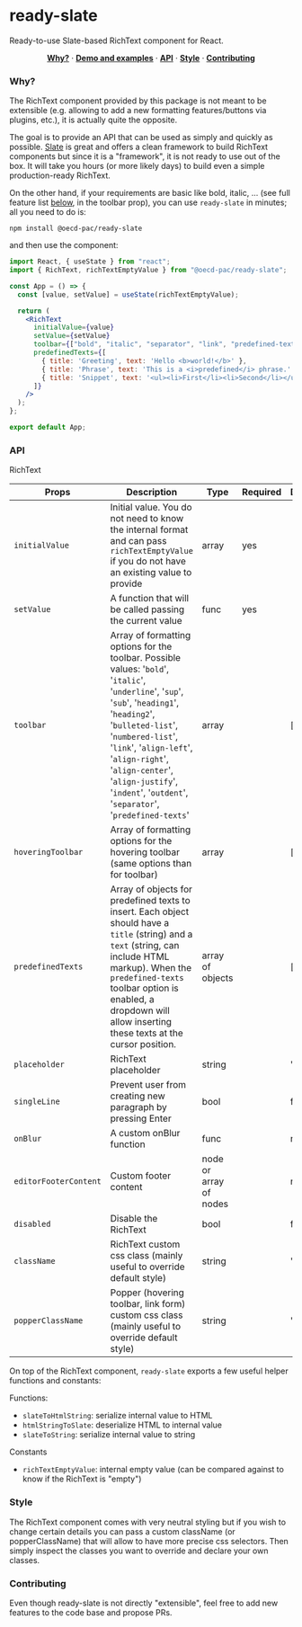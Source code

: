 # ready-slate

Ready-to-use Slate-based RichText component for React.

<p align="center">
  <a href="#why"><strong>Why?</strong></a> ·
  <a href="https://oecd.github.io/ready-slate/" target="_blank"><strong>Demo and examples</strong></a> ·
  <a href="#api"><strong>API</strong></a> ·
  <a href="#Style"><strong>Style</strong></a> ·
  <a href="#contributing"><strong>Contributing</strong></a>
</p>

### Why?

The RichText component provided by this package is not meant to be extensible (e.g. allowing to add a new formatting features/buttons via plugins, etc.), it is actually quite the opposite.

The goal is to provide an API that can be used as simply and quickly as possible.
[Slate](https://github.com/ianstormtaylor/slate#readme) is great and offers a clean framework to build RichText components but since it is a "framework", it is not ready to use out of the box.
It will take you hours (or more likely days) to build even a simple production-ready RichText.

On the other hand, if your requirements are basic like bold, italic, ... (see full feature list [below](#api), in the toolbar prop), you can use `ready-slate` in minutes; all you need to do is:

`npm install @oecd-pac/ready-slate`

and then use the component:

```jsx
import React, { useState } from "react";
import { RichText, richTextEmptyValue } from "@oecd-pac/ready-slate";

const App = () => {
  const [value, setValue] = useState(richTextEmptyValue);

  return (
    <RichText
      initialValue={value}
      setValue={setValue}
      toolbar={["bold", "italic", "separator", "link", "predefined-texts"]}
      predefinedTexts={[
        { title: 'Greeting', text: 'Hello <b>world!</b>' },
        { title: 'Phrase', text: 'This is a <i>predefined</i> phrase.' },
        { title: 'Snippet', text: '<ul><li>First</li><li>Second</li></ul>' },
      ]}
    />
  );
};

export default App;
```

### API

RichText

| **Props**             | **Description**                                                                                                                                                                                                                                                                                                | **Type**               | **Required** | **Default** |
| --------------------- | -------------------------------------------------------------------------------------------------------------------------------------------------------------------------------------------------------------------------------------------------------------------------------------------------------------- | ---------------------- | ------------ | ----------- |
| `initialValue`        | Initial value. You do not need to know the internal format and can pass `richTextEmptyValue` if you do not have an existing value to provide                                                                                                                                                                   | array                  | yes          |             |
| `setValue`            | A function that will be called passing the current value                                                                                                                                                                                                                                                       | func                   | yes          |             |
| `toolbar`             | Array of formatting options for the toolbar. Possible values: '`bold`', '`italic`', '`underline`', '`sup`', '`sub`', '`heading1`', '`heading2`', '`bulleted-list`', '`numbered-list`', '`link`', '`align-left`', '`align-right`', '`align-center`', '`align-justify`', '`indent`', '`outdent`', '`separator`', '`predefined-texts`' | array                  |              | []          |
| `hoveringToolbar`     | Array of formatting options for the hovering toolbar (same options than for toolbar)                                                                                                                                                                                                                           | array                  |              | []          |
| `predefinedTexts`     | Array of objects for predefined texts to insert. Each object should have a `title` (string) and a `text` (string, can include HTML markup). When the `predefined-texts` toolbar option is enabled, a dropdown will allow inserting these texts at the cursor position.                                   | array of objects       |              | []          |
| `placeholder`         | RichText placeholder                                                                                                                                                                                                                                                                                           | string                 |              | ''          |
| `singleLine`          | Prevent user from creating new paragraph by pressing Enter                                                                                                                                                                                                                                                     | bool                   |              | false       |
| `onBlur`              | A custom onBlur function                                                                                                                                                                                                                                                                                       | func                   |              | null        |
| `editorFooterContent` | Custom footer content                                                                                                                                                                                                                                                                                          | node or array of nodes |              | null        |
| `disabled`            | Disable the RichText                                                                                                                                                                                                                                                                                           | bool                   |              | false       |
| `className`           | RichText custom css class (mainly useful to override default style)                                                                                                                                                                                                                                            | string                 |              | ''          |
| `popperClassName`     | Popper (hovering toolbar, link form) custom css class (mainly useful to override default style)                                                                                                                                                                                                                | string                 |              | ''          |

On top of the RichText component, `ready-slate` exports a few useful helper functions and constants:

Functions:

- `slateToHtmlString`: serialize internal value to HTML
- `htmlStringToSlate`: deserialize HTML to internal value
- `slateToString`: serialize internal value to string

Constants

- `richTextEmptyValue`: internal empty value (can be compared against to know if the RichText is "empty")

### Style

The RichText component comes with very neutral styling but if you wish to change certain details you can pass a custom className (or popperClassName) that will allow to have more precise css selectors. Then simply inspect the classes you want to override and declare your own classes.

### Contributing

Even though ready-slate is not directly "extensible", feel free to add new features to the code base and propose PRs.
